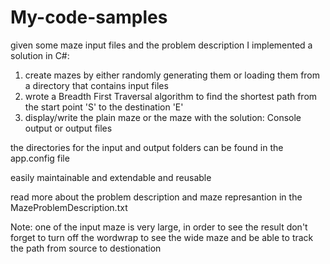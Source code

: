 # My-code-samples

given some maze input files and the problem description 
I implemented a solution in C#:

1. create mazes by either randomly generating them or loading them from a directory that contains input files
2. wrote a Breadth First Traversal algorithm to find the shortest path from the start point 'S' to the destination 'E'   
3. display/write the plain maze or the maze with the solution: Console output or output files

the directories for the input and output folders can be found in the app.config file

easily maintainable and extendable and reusable 

read more about the problem description and maze represantion in the MazeProblemDescription.txt

Note:
one of the input maze is very large, in order to see the result don't forget to turn off the wordwrap to see the wide maze and be able to track the path from source to destionation

